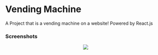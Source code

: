 # Vending Machine
A Project that is a vending machine on a website! Powered by React.js

### Screenshots

<p align="center">
  <img src="https://github.com/Rezonzz/Maquina-de-Vendas/assets/95320065/b6c814d9-31db-4ecf-86c2-37bd6e1f8499">
</p>
